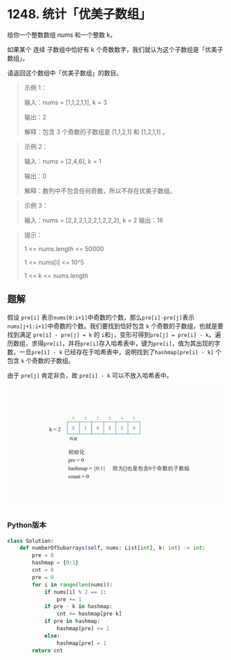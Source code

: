 # 1248. 统计「优美子数组」

给你一个整数数组 nums 和一个整数 k。

如果某个 连续 子数组中恰好有 k 个奇数数字，我们就认为这个子数组是「优美子数组」。

请返回这个数组中「优美子数组」的数目。


> 示例 1：
> 
> 输入：nums = [1,1,2,1,1], k = 3
> 
> 输出：2
> 
> 解释：包含 3 个奇数的子数组是 [1,1,2,1] 和 [1,2,1,1] 。

> 示例 2：
> 
> 输入：nums = [2,4,6], k = 1
> 
> 输出：0
> 
> 解释：数列中不包含任何奇数，所以不存在优美子数组。


> 示例 3：
> 
> 输入：nums = [2,2,2,1,2,2,1,2,2,2], k = 2
> 输出：16
 

> 提示：
> 
> 1 <= nums.length <= 50000
> 
> 1 <= nums[i] <= 10^5
> 
> 1 <= k <= nums.length


## 题解
假设 `pre[i]` 表示`nums[0:i+1]`中奇数的个数，那么`pre[i]-pre[j]`表示`nums[j+1:i+1]`中奇数的个数。我们要找到恰好包含 `k` 个奇数的子数组，也就是要找到满足
`pre[i] - pre[j] = k` 的 `i`和`j`，变形可得到`pre[j] = pre[i] - k`。遍历数组，求得`pre[i]`，并将`pre[i]`存入哈希表中，键为`pre[i]`，值为其出现的字数，一旦`pre[i] - k` 已经存在于哈希表中，说明找到了`hashmap[pre[i] - k]` 个包含 `k` 个奇数的子数组。

由于 `pre[j]` 肯定非负，故 `pre[i] - k` 可以不放入哈希表中。

![演示](https://github.com/Eukky/CodeToNorth/blob/Diane/Leetcode/1248.gif)
### Python版本

```python
class Solution:
    def numberOfSubarrays(self, nums: List[int], k: int) -> int:
        pre = 0
        hashmap = {0:1}
        cnt = 0
        pre = 0
        for i in range(len(nums)):
            if nums[i] % 2 == 1:
                pre += 1
            if pre - k in hashmap:
                cnt += hashmap[pre-k]
            if pre in hashmap:
                hashmap[pre] += 1
            else:
                hashmap[pre] = 1
        return cnt
```

